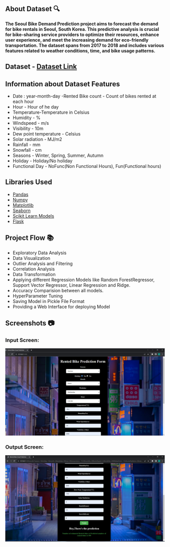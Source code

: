 ## About Dataset 🔍

**The Seoul Bike Demand Prediction project aims to forecast the demand for bike rentals in Seoul, South Korea. This predictive analysis is crucial for bike-sharing service providers to optimize their resources, enhance user experience, and meet the increasing demand for eco-friendly transportation. The dataset spans from 2017 to 2018 and includes various features related to weather conditions, time, and bike usage patterns.**

## Dataset - [Dataset Link](https://archive.ics.uci.edu/dataset/560/seoul+bike+sharing+demand)

## Information about Dataset Features
- Date : year-month-day
-Rented Bike count - Count of bikes rented at each hour
- Hour - Hour of he day
- Temperature-Temperature in Celsius
- Humidity - %
- Windspeed - m/s
- Visibility - 10m
- Dew point temperature - Celsius 
- Solar radiation - MJ/m2
- Rainfall - mm
- Snowfall - cm
- Seasons - Winter, Spring, Summer, Autumn
- Holiday - Holiday/No holiday
- Functional Day - NoFunc(Non Functional Hours), Fun(Functional hours)

## Libraries Used 
- [Pandas](https://pandas.pydata.org/)
- [Numpy](https://numpy.org/)
- [Matplotlib](https://matplotlib.org/)
- [Seaborn](https://seaborn.pydata.org/)
- [Scikit Learn Models](https://scikit-learn.org/)
- [Flask](https://flask.palletsprojects.com/)

## Project Flow 📚
- Exploratory Data Analysis
- Data Visualization
- Outlier Analysis and Filtering
- Correlation Analysis
- Data Transformation
- Applying different Regression Models like Random ForestRegressor, Support Vector Regressor, Linear Regression and Ridge.
- Accuracy Comparision between all models.
- HyperParameter Tuning
- Saving Model in Pickle File Format
- Providing a Web Interface for deploying Model

## Screenshots 📷
### Input Screen:
![HomePage_in](HomePage_in.png)

### Output Screen:
![HomePage_out](HomePage_out.png)